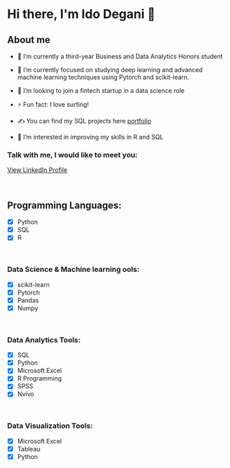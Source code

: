 # Hi there, I'm Ido Degani 👋


## About me

- 🔭 I’m currently a third-year Business and Data Analytics Honors student
- 🌱 I’m currently focused on studying deep learning and advanced machine learning techniques using Pytorch and scikit-learn. 
- 👯 I’m looking to join a fintech startup in a data science role 
- ⚡ Fun fact: I love surfing! 


- ✍ You can find my SQL projects here [portfolio](https://github.com/kamararichards/SQL-Portfolio-Projects)
- 👀 I’m interested in improving my skills in R and SQL

### Talk with me, I would like to meet you:
[View LinkedIn Profile](https://www.linkedin.com/in/idodegani/)

<br />

## Programming Languages:
- [x] Python 
- [x] SQL
- [x] R

<br />

### Data Science & Machine learning ools:
- [x] scikit-learn
- [x] Pytorch
- [x] Pandas
- [x] Numpy

<br />

### Data Analytics Tools:
- [x] SQL
- [x] Python 
- [x] Microsoft Excel
- [x] R Programming
- [x] SPSS
- [x] Nvivo

<br />

### Data Visualization Tools:
- [x] Microsoft Excel
- [x] Tableau
- [x] Python 

<br />

